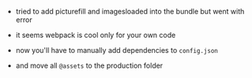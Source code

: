 - tried to add picturefill and imagesloaded into the bundle but went with error
- it seems webpack is cool only for your own code

- now you'll have to manually add dependencies to `config.json`
- and move all `@assets` to the production folder

